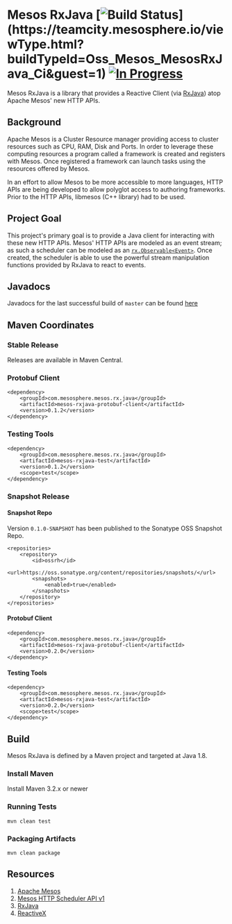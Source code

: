Mesos RxJava [![Build Status](https://teamcity.mesosphere.io/guestAuth/app/rest/builds/buildType:(id:Oss_Mesos_MesosRxJava_Ci)/statusIcon)](https://teamcity.mesosphere.io/viewType.html?buildTypeId=Oss_Mesos_MesosRxJava_Ci&guest=1) [![In Progress](https://badge.waffle.io/mesosphere/mesos-rxjava.png?label=in+progress&title=In+Progress)](https://waffle.io/mesosphere/mesos-rxjava)
============

Mesos RxJava is a library that provides a Reactive Client (via [RxJava](https://github.com/ReactiveX/RxJava)) atop
Apache Mesos' new HTTP APIs.

## Background

Apache Mesos is a Cluster Resource manager providing access to cluster resources such as CPU, RAM, Disk and Ports.
In order to leverage these computing resources a program called a framework is created and registers with Mesos. Once
registered a framework can launch tasks using the resources offered by Mesos.

In an effort to allow Mesos to be more accessible to more languages, HTTP APIs are being developed to allow polyglot
access to authoring frameworks. Prior to the HTTP APIs, libmesos (C++ library) had to be used.


## Project Goal

This project's primary goal is to provide a Java client for interacting with these new HTTP APIs. Mesos' HTTP APIs
are modeled as an event stream; as such a scheduler can be modeled as an
[`rx.Observable<Event>`](http://reactivex.io/RxJava/javadoc/index.html?rx/Observable.html). Once created, the scheduler
is able to use the powerful stream manipulation functions provided by RxJava to react to events.

## Javadocs

Javadocs for the last successful build of `master` can be found [here](https://teamcity.mesosphere.io/guestAuth/repository/download/Oss_Mesos_MesosRxJava_Javadoc/lastSuccessful/javadoc.zip%21/index.html)


## Maven Coordinates

### Stable Release

Releases are available in Maven Central.

### Protobuf Client

```
<dependency>
    <groupId>com.mesosphere.mesos.rx.java</groupId>
    <artifactId>mesos-rxjava-protobuf-client</artifactId>
    <version>0.1.2</version>
</dependency>
```

### Testing Tools

```
<dependency>
    <groupId>com.mesosphere.mesos.rx.java</groupId>
    <artifactId>mesos-rxjava-test</artifactId>
    <version>0.1.2</version>
    <scope>test</scope>
</dependency>
```


### Snapshot Release

#### Snapshot Repo

Version `0.1.0-SNAPSHOT` has been published to the Sonatype OSS Snapshot Repo.
```
<repositories>
    <repository>
        <id>ossrh</id>
        <url>https://oss.sonatype.org/content/repositories/snapshots/</url>
        <snapshots>
            <enabled>true</enabled>
        </snapshots>
    </repository>
</repositories>
```

#### Protobuf Client

```
<dependency>
    <groupId>com.mesosphere.mesos.rx.java</groupId>
    <artifactId>mesos-rxjava-protobuf-client</artifactId>
    <version>0.2.0</version>
</dependency>
```

#### Testing Tools

```
<dependency>
    <groupId>com.mesosphere.mesos.rx.java</groupId>
    <artifactId>mesos-rxjava-test</artifactId>
    <version>0.2.0</version>
    <scope>test</scope>
</dependency>
```

## Build

Mesos RxJava is defined by a Maven project and targeted at Java 1.8.

### Install Maven

Install Maven 3.2.x or newer

### Running Tests

```
mvn clean test
```

### Packaging Artifacts

```
mvn clean package
```


## Resources

1. [Apache Mesos](http://mesos.apache.org/)
1. [Mesos HTTP Scheduler API v1](https://github.com/apache/mesos/blob/master/docs/scheduler-http-api.md)
2. [RxJava](https://github.com/ReactiveX/RxJava)
3. [ReactiveX](http://reactivex.io/)
